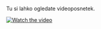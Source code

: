 Tu si lahko ogledate videoposnetek.

[![Watch the video](https://github.com/AnzeP12/Arduino_DVIGALO/assets/165130022/37be25f9-9914-46c0-a52e-97f25645bdc2.jpg)](https://github.com/AnzeP12/Arduino_DVIGALO/assets/165130022/37be25f9-9914-46c0-a52e-97f25645bdc2)

